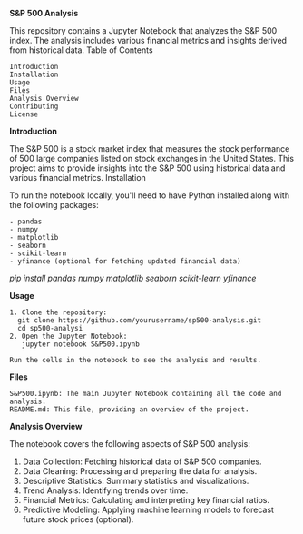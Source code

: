 **S&P 500 Analysis**

This repository contains a Jupyter Notebook that analyzes the S&P 500 index. The analysis includes various financial metrics and insights derived from historical data.
Table of Contents

    Introduction
    Installation
    Usage
    Files
    Analysis Overview
    Contributing
    License

**Introduction**

The S&P 500 is a stock market index that measures the stock performance of 500 large companies listed on stock exchanges in the United States. This project aims to provide insights into the S&P 500 using historical data and various financial metrics.
Installation

To run the notebook locally, you'll need to have Python installed along with the following packages:

    - pandas
    - numpy
    - matplotlib
    - seaborn
    - scikit-learn
    - yfinance (optional for fetching updated financial data)

*pip install pandas numpy matplotlib seaborn scikit-learn yfinance*

**Usage**

    1. Clone the repository:
      git clone https://github.com/yourusername/sp500-analysis.git
      cd sp500-analysi
    2. Open the Jupyter Notebook: 
       jupyter notebook S&P500.ipynb

    Run the cells in the notebook to see the analysis and results.

**Files**

    S&P500.ipynb: The main Jupyter Notebook containing all the code and analysis.
    README.md: This file, providing an overview of the project.

**Analysis Overview**

The notebook covers the following aspects of S&P 500 analysis:

   1. Data Collection: Fetching historical data of S&P 500 companies.
   2. Data Cleaning: Processing and preparing the data for analysis.
   3. Descriptive Statistics: Summary statistics and visualizations.
   4. Trend Analysis: Identifying trends over time.
   5. Financial Metrics: Calculating and interpreting key financial ratios.
   6. Predictive Modeling: Applying machine learning models to forecast future stock prices (optional).
